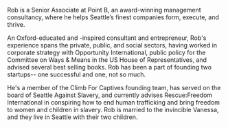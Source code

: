 ﻿---
name: Rob Garey
description: Senior Associate, Point B
picture: R-Garey.jpg
twitter: handle
---

Rob is a Senior Associate at Point B, an award-winning management consultancy, where he helps Seattle’s finest companies form, execute, and thrive.

An Oxford-educated and -inspired consultant and entrepreneur, Rob's experience spans the private, public, and social sectors, having worked in corporate strategy with Opportunity International, public policy for the Committee on Ways & Means in the US House of Representatives, and advised several best selling books.  Rob has been a part of founding two startups-- one successful and one, not so much.

He's a member of the Climb For Captives founding team, has served on the board of Seattle Against Slavery, and currently advises Rescue:Freedom International in conspiring how to end human trafficking and bring freedom to women and children in slavery.  Rob is married to the invincible Vanessa, and they live in Seattle with their two children.
